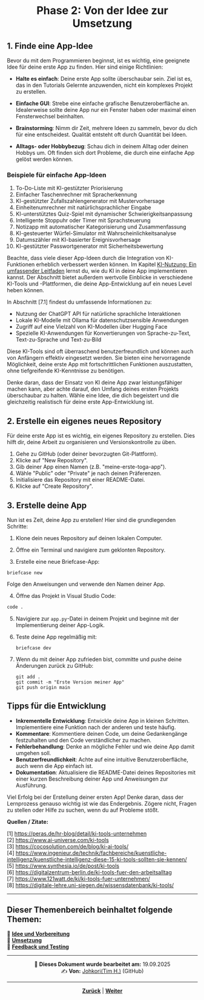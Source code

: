 # <p align="center">Phase 2: Von der Idee zur Umsetzung</p>

## 1. Finde eine App-Idee

Bevor du mit dem Programmieren beginnst, ist es wichtig, eine geeignete Idee für deine erste App zu finden. Hier sind einige Richtlinien:

- **Halte es einfach**: Deine erste App sollte überschaubar sein. Ziel ist es, das in den Tutorials Gelernte anzuwenden, nicht ein komplexes Projekt zu erstellen.

- **Einfache GUI**: Strebe eine einfache grafische Benutzeroberfläche an. Idealerweise sollte deine App nur ein Fenster haben oder maximal einen Fensterwechsel beinhalten.

- **Brainstorming**: Nimm dir Zeit, mehrere Ideen zu sammeln, bevor du dich für eine entscheidest. Qualität entsteht oft durch Quantität bei Ideen.

- **Alltags- oder Hobbybezug**: Schau dich in deinem Alltag oder deinen Hobbys um. Oft finden sich dort Probleme, die durch eine einfache App gelöst werden können.

### Beispiele für einfache App-Ideen

1. To-Do-Liste mit KI-gestützter Priorisierung
2. Einfacher Taschenrechner mit Spracherkennung
3. KI-gestützter Zufallszahlengenerator mit Mustervorhersage
4. Einheitenumrechner mit natürlichsprachlicher Eingabe
5. KI-unterstütztes Quiz-Spiel mit dynamischer Schwierigkeitsanpassung
6. Intelligente Stoppuhr oder Timer mit Sprachsteuerung
7. Notizapp mit automatischer Kategorisierung und Zusammenfassung
8. KI-gesteuerter Würfel-Simulator mit Wahrscheinlichkeitsanalyse
9. Datumszähler mit KI-basierter Ereignisvorhersage
10. KI-gestützter Passwortgenerator mit Sicherheitsbewertung

Beachte, dass viele dieser App-Ideen durch die Integration von KI-Funktionen erheblich verbessert werden können. Im Kapitel [KI-Nutzung: Ein umfassender Leitfaden](docs/04-tools/05-ki/README.md) lernst du, wie du KI in deine App implementieren kannst. Der Abschnitt bietet außerdem wertvolle Einblicke in verschiedene KI-Tools und -Plattformen, die deine App-Entwicklung auf ein neues Level heben können.

In Abschnitt [7.1]<!--alter Abschnitt - wo sind die Informationen jetzt? (Stand: 13.05.25)--> findest du umfassende Informationen zu:

- Nutzung der ChatGPT API für natürliche sprachliche Interaktionen
- Lokale KI-Modelle mit Ollama für datenschutzsensible Anwendungen
- Zugriff auf eine Vielzahl von KI-Modellen über Hugging Face
- Spezielle KI-Anwendungen für Konvertierungen von Sprache-zu-Text, Text-zu-Sprache und Text-zu-Bild

Diese KI-Tools sind oft überraschend benutzerfreundlich und können auch von Anfängern effektiv eingesetzt werden. Sie bieten eine hervorragende Möglichkeit, deine erste App mit fortschrittlichen Funktionen auszustatten, ohne tiefgreifende KI-Kenntnisse zu benötigen.

Denke daran, dass der Einsatz von KI deine App zwar leistungsfähiger machen kann, aber achte darauf, den Umfang deines ersten Projekts überschaubar zu halten. Wähle eine Idee, die dich begeistert und die gleichzeitig realistisch für deine erste App-Entwicklung ist.

## 2. Erstelle ein eigenes neues Repository

Für deine erste App ist es wichtig, ein eigenes Repository zu erstellen. Dies hilft dir, deine Arbeit zu organisieren und Versionskontrolle zu üben.

1. Gehe zu GitHub (oder deiner bevorzugten Git-Plattform).
2. Klicke auf "New Repository".
3. Gib deiner App einen Namen (z.B. "meine-erste-toga-app").
4. Wähle "Public" oder "Private" je nach deinen Präferenzen.
5. Initialisiere das Repository mit einer README-Datei.
6. Klicke auf "Create Repository".

## 3. Erstelle deine App

Nun ist es Zeit, deine App zu erstellen! Hier sind die grundlegenden Schritte:

1. Klone dein neues Repository auf deinen lokalen Computer.

2. Öffne ein Terminal und navigiere zum geklonten Repository.

3. Erstelle eine neue Briefcase-App:

```plain
briefcase new
```

Folge den Anweisungen und verwende den Namen deiner App.

4. Öffne das Projekt in Visual Studio Code:

```bash
code .
```

5. Navigiere zur `app.py`-Datei in deinem Projekt und beginne mit der Implementierung deiner App-Logik.

6. Teste deine App regelmäßig mit:

   ```
   briefcase dev
   ```

7. Wenn du mit deiner App zufrieden bist, committe und pushe deine Änderungen zurück zu GitHub:

   ```
   git add .
   git commit -m "Erste Version meiner App"
   git push origin main
   ```

## Tipps für die Entwicklung

- **Inkrementelle Entwicklung**: Entwickle deine App in kleinen Schritten. Implementiere eine Funktion nach der anderen und teste häufig.
- **Kommentare**: Kommentiere deinen Code, um deine Gedankengänge festzuhalten und den Code verständlicher zu machen.
- **Fehlerbehandlung**: Denke an mögliche Fehler und wie deine App damit umgehen soll.
- **Benutzerfreundlichkeit**: Achte auf eine intuitive Benutzeroberfläche, auch wenn die App einfach ist.
- **Dokumentation**: Aktualisiere die README-Datei deines Repositories mit einer kurzen Beschreibung deiner App und Anweisungen zur Ausführung.

Viel Erfolg bei der Erstellung deiner ersten App! Denke daran, dass der Lernprozess genauso wichtig ist wie das Endergebnis. Zögere nicht, Fragen zu stellen oder Hilfe zu suchen, wenn du auf Probleme stößt.

**Quellen / Zitate:**

[1] <https://peras.de/hr-blog/detail/ki-tools-unternehmen> <br>
[2] <https://www.ai-universe.com/ki-tools> <br>
[3] <https://cocosolution.com/de/blog/ki-ai-tools/> <br>
[4] <https://www.ingenieur.de/technik/fachbereiche/kuenstliche-intelligenz/kuenstliche-intelligenz-diese-15-ki-tools-sollten-sie-kennen/> <br>
[5] <https://www.synthesia.io/de/post/ki-tools> <br>
[6] <https://digitalzentrum-berlin.de/ki-tools-fuer-den-arbeitsalltag> <br>
[7] <https://www.121watt.de/ki/ki-tools-fuer-unternehmen/> <br>
[8] <https://digitale-lehre.uni-siegen.de/wissensdatenbank/ki-tools/> <br>

---

**Dieser Themenbereich beinhaltet folgende Themen:**
---

🔹 [**Idee und Vorbereitung**](/docs/06-entwicklung/06-frameworks/01-nadoo_framework/README.md)<br>
🔹 [**Umsetzung**](/docs/06-entwicklung/06-frameworks/02-briefcase_und_toga/README.md) <br>
🔹 [**Feedback und Testing**](/docs/06-entwicklung/06-frameworks/02-briefcase_und_toga/README.md) <br>

---

<p align="center">
📅 <strong>Dieses Dokument wurde bearbeitet am:</strong> 19.09.2025
<br>
✍️ <strong>Von:</strong> <a href="https://github.com/johkori">Johkori(Tim H.)</a> (GitHub)
</p>

---

<p align="center">
<a href="/docs/06-entwicklung/07-digitale_produktentwicklung/01-idee_und_vorbereitung/README.md"><strong>Zurück</strong></a> | 
<a href="docs/06-entwicklung/07-digitale_produktentwicklung/03-feedback_und_testing/README.md"><strong>Weiter</strong></a>
</p>